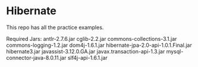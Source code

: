 # Hibernate
This repo has all the practice examples.

Required Jars:
antlr-2.7.6.jar 
cglib-2.2.jar 
commons-collections-3.1.jar 
commons-logging-1.2.jar 
dom4j-1.6.1.jar 
hibernate-jpa-2.0-api-1.0.1.Final.jar 
hibernate3.jar 
javassist-3.12.0.GA.jar 
javax.transaction-api-1.3.jar 
mysql-connector-java-8.0.11.jar 
slf4j-api-1.6.1.jar 
